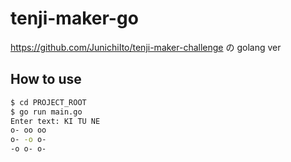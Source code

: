 # tenji-maker-go

https://github.com/JunichiIto/tenji-maker-challenge の golang ver

## How to use

```bash
$ cd PROJECT_ROOT
$ go run main.go
Enter text: KI TU NE
o- oo oo
o- -o o-
-o o- o-
```
